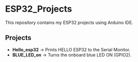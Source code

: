 # ESP32_Projects

This repository contains my ESP32 projects using Arduino IDE.

## Projects

- **Hello_esp32** → Prints HELLO ESP32 to the Serial Monitor.
- **BLUE_LED_on** → Turns the onboard blue LED ON (GPIO2).
